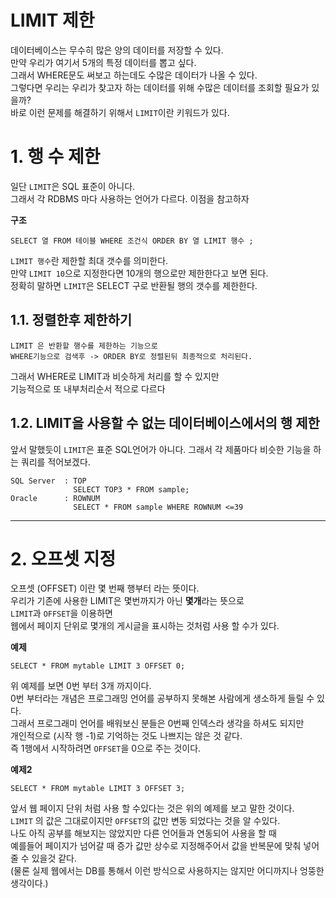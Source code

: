 LIMIT 제한
=======================
데이터베이스는 무수히 많은 양의 데이터를 저장할 수 있다.    
만약 우리가 여기서 5개의 특정 데이터를 뽑고 싶다.    
그래서 WHERE문도 써보고 하는데도 수많은 데이터가 나올 수 있다.    
그렇다면 우리는 우리가 찾고자 하는 데이터를 위해 수많은 데이터를 조회할 필요가 있을까?     
바로 이런 문제를 해결하기 위해서 ```LIMIT```이란 키워드가 있다.  

# 1. 행 수 제한   
일단 ```LIMIT```은 SQL 표준이 아니다.    
그래서 각 RDBMS 마다 사용하는 언어가 다르다. 이점을 참고하자  
  
**구조**
```
SELECT 열 FROM 테이블 WHERE 조건식 ORDER BY 열 LIMIT 행수 ;
```
```LIMIT 행수```란 제한할 최대 갯수를 의미한다.    
만약 ```LIMIT 10```으로 지정한다면 10개의 행으로만 제한한다고 보면 된다.  
정확히 말하면 ```LIMIT```은 SELECT 구로 반환될 행의 갯수를 제한한다.  
## 1.1. 정렬한후 제한하기
```
LIMIT 은 반환할 행수를 제한하는 기능으로
WHERE기능으로 검색후 -> ORDER BY로 정렬된뒤 최종적으로 처리된다.
```
그래서 WHERE로 LIMIT과 비슷하게 처리를 할 수 있지만  
기능적으로 또 내부처리순서 적으로 다르다
## 1.2. LIMIT을 사용할 수 없는 데이터베이스에서의 행 제한
앞서 말했듯이 ```LIMIT```은 표준 SQL언어가 아니다.
그래서 각 제품마다 비슷한 기능을 하는 쿼리를 적어보겠다.
```
SQL Server  : TOP
              SELECT TOP3 * FROM sample;
Oracle      : ROWNUM
              SELECT * FROM sample WHERE ROWNUM <=39
```

***
# 2. 오프셋 지정
오프셋 (OFFSET) 이란 몇 번째 행부터 라는 뜻이다.   
우리가 기존에 사용한 LIMIT은 몇번까지가 아닌 **몇개**라는 뜻으로   
```LIMIT```과 ```OFFSET```을 이용하면  
웹에서 페이지 단위로 몇개의 게시글을 표시하는 것처럼 사용 할 수가 있다.    
    
**예제**  
```
SELECT * FROM mytable LIMIT 3 OFFSET 0;
```
위 예제를 보면 0번 부터 3개 까지이다.    
0번 부터라는 개념은 프로그래밍 언어를 공부하지 못해본 사람에게 생소하게 들릴 수 있다.  
그래서 프로그래미 언어를 배워보신 분들은 0번째 인덱스라 생각을 하셔도 되지만    
개인적으로 (시작 행 -1)로 기억하는 것도 나쁘지는 않은 것 같다.     
즉 1행에서 시작하려면 ```OFFSET```을 0으로 주는 것이다.   
  
**예제2**
```
SELECT * FROM mytable LIMIT 3 OFFSET 3;
```
앞서 웹 페이지 단위 처럼 사용 할 수있다는 것은 위의 예제를 보고 말한 것이다.    
```LIMIT``` 의 값은 그대로이지만 ```OFFSET```의 값만 변동 되었다는 것을 알 수있다.    
나도 아직 공부를 해보지는 않았지만 다른 언어들과 연동되어 사용을 할 때     
예를들어 페이지가 넘어갈 때 증가 값만 상수로 지정해주어서 값을 반복문에 맞춰 넣어줄 수 있을것 같다.  
(물론 실제 웹에서는 DB를 통해서 이런 방식으로 사용하지는 않지만 어디까지나 엉뚱한 생각이다.)   

